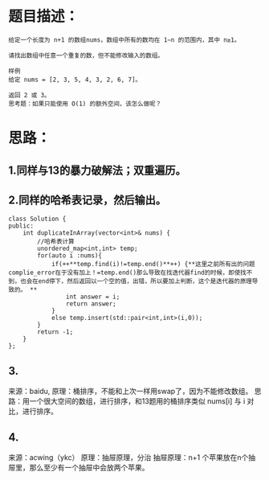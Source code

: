 # 题目描述：
    给定一个长度为 n+1 的数组nums，数组中所有的数均在 1∼n 的范围内，其中 n≥1。

    请找出数组中任意一个重复的数，但不能修改输入的数组。

    样例
    给定 nums = [2, 3, 5, 4, 3, 2, 6, 7]。

    返回 2 或 3。
    思考题：如果只能使用 O(1) 的额外空间，该怎么做呢？

# 思路：
## 1.同样与13的暴力破解法；双重遍历。
## 2.同样的哈希表记录，然后输出。
    class Solution {
    public:
        int duplicateInArray(vector<int>& nums) {
            //哈希表计算
            unordered_map<int,int> temp;
            for(auto i :nums){
                if(++**temp.find(i)!=temp.end()**++) {**这里之前所有出的问题complie_error在于没有加上！=temp.end()那么导致在找迭代器find的时候，即使找不到，也会在end停下，然后返回以一个空的值，出错，所以要加上判断，这个是迭代器的原理导致的。 **  
                    int answer = i;
                    return answer;
                }
                else temp.insert(std::pair<int,int>(i,0));
            }
            return -1;
        }
    };
    
## 3.
来源：baidu,
原理：桶排序，不能和上次一样用swap了，因为不能修改数组。
思路：用一个很大空间的数组，进行排序，和13题用的桶排序类似
nums[i] 与 i 对比，进行排序。

## 4.
来源：acwing（ykc）
原理：抽屉原理，分治
抽屉原理：n+1 个苹果放在n个抽屉里，那么至少有一个抽屉中会放两个苹果。



